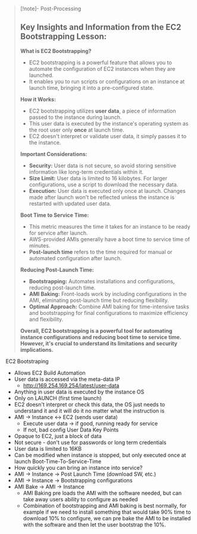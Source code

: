 
>[!note]- Post-Processing
>## Key Insights and Information from the EC2 Bootstrapping Lesson:
>
>**What is EC2 Bootstrapping?**
>
>* EC2 bootstrapping is a powerful feature that allows you to automate the configuration of EC2 instances when they are launched.
>* It enables you to run scripts or configurations on an instance at launch time, bringing it into a pre-configured state.
>
>**How it Works:**
>
>* EC2 bootstrapping utilizes **user data**, a piece of information passed to the instance during launch.
>* This user data is executed by the instance's operating system as the root user only **once** at launch time.
>* EC2 doesn't interpret or validate user data, it simply passes it to the instance.
>
>**Important Considerations:**
>
>* **Security:** User data is not secure, so avoid storing sensitive information like long-term credentials within it.
>* **Size Limit:** User data is limited to 16 kilobytes. For larger configurations, use a script to download the necessary data.
>* **Execution:** User data is executed only once at launch. Changes made after launch won't be reflected unless the instance is restarted with updated user data.
>
>**Boot Time to Service Time:**
>
>* This metric measures the time it takes for an instance to be ready for service after launch.
>* AWS-provided AMIs generally have a boot time to service time of minutes.
>* **Post-launch time** refers to the time required for manual or automated configuration after launch.
>
>**Reducing Post-Launch Time:**
>
>* **Bootstrapping:** Automates installations and configurations, reducing post-launch time.
>* **AMI Baking:** Front-loads work by including configurations in the AMI, eliminating post-launch time but reducing flexibility.
>* **Optimal Approach:** Combine AMI baking for time-intensive tasks and bootstrapping for final configurations to maximize efficiency and flexibility.
>
>
>**Overall, EC2 bootstrapping is a powerful tool for automating instance configurations and reducing boot time to service time. However, it's crucial to understand its limitations and security implications.**
>

EC2 Bootstraping
- Allows EC2 Build Automation
- User data is accessed via the meta-data IP
	- http://169.254.169.254/latest/user-data
- Anything in user data is executed by the instance OS
- Only on LAUNCH (first time launch)
- EC2 doesn't interpret or check this data, the OS just needs to understand it and it will do it no matter what the instruction is
- AMI -> Instance <-> EC2 (sends user data)
	- Execute user data -> if good, running ready for service
	- If not, bad config
User Data Key Points
- Opaque to EC2, just a block of data
- Not secure - don't use for passwords or long term credentials
- User data is limited to 16KB
- Can be modified when instance is stopped, but only executed once at launch
Boot-Time-To-Service-Time
- How quickly you can bring an instance into service?
- AMI -> Instance -> Post Launch Time (download SW, etc.)
- AMI -> Instance -> Bootstrapping configurations
- AMI Bake -> AMI -> Instance
	- AMI Baking pre loads the AMI with the software needed, but can take away users ability to configure as needed
	- Combination of bootstrapping and AMI baking is best normally, for example if we need to install something that would take 90% time to download 10% to configure, we can pre bake the AMI to be installed with the software and then let the user bootstrap the 10%.
	